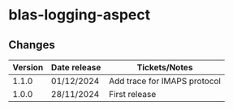# blas-logging-aspect

## Changes

| Version | Date release | Tickets/Notes                |
|---------|--------------|------------------------------|
| 1.1.0   | 01/12/2024   | Add trace for IMAPS protocol |
| 1.0.0   | 28/11/2024   | First release                |
